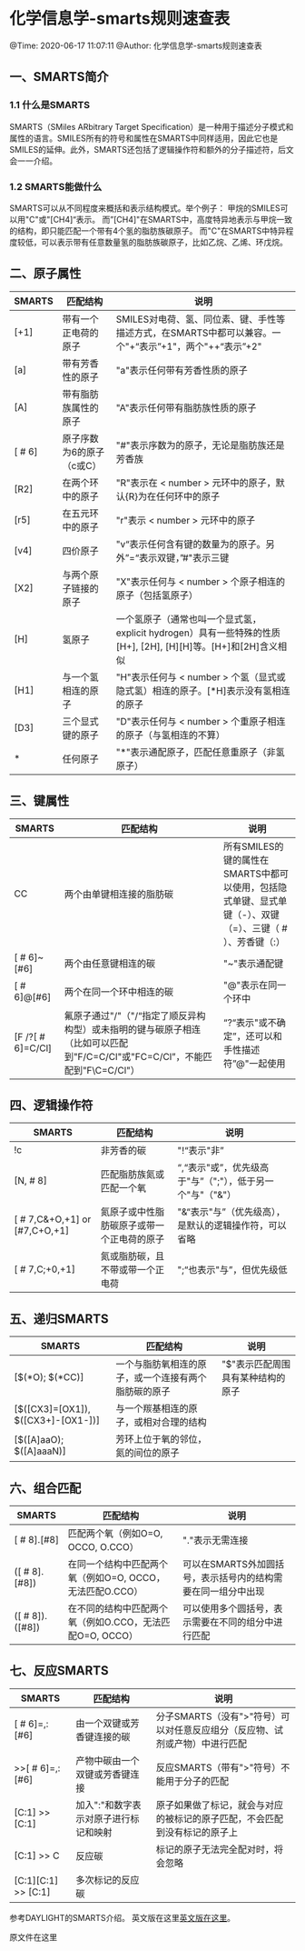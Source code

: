 # 化学信息学-smarts规则速查表

@Time: 2020-06-17 11:07:11
@Author:
化学信息学-smarts规则速查表

## 一、SMARTS简介

### 1.1 什么是SMARTS

SMARTS（SMiles ARbitrary Target Specification）是一种用于描述分子模式和属性的语言。SMILES所有的符号和属性在SMARTS中同样适用，因此它也是SMILES的延伸。此外，SMARTS还包括了逻辑操作符和额外的分子描述符，后文会一一介绍。

### 1.2 SMARTS能做什么

SMARTS可以从不同程度来概括和表示结构模式。举个例子：
甲烷的SMILES可以用"C"或"[CH4]“表示。
而”[CH4]"在SMARTS中，高度特异地表示与甲烷一致的结构，即只能匹配一个带有4个氢的脂肪族碳原子。
而"C"在SMARTS中特异程度较低，可以表示带有任意数量氢的脂肪族碳原子，比如乙烷、乙烯、环戊烷。

## 二、原子属性

SMARTS | 匹配结构 | 说明
-------|---------|-------
[+1]|带有一个正电荷的原子|SMILES对电荷、氢、同位素、键、手性等描述方式，在SMARTS中都可以兼容。一个"+“表示”+1"，两个"++“表示”+2"|
[a]|带有芳香性的原子|"a"表示任何带有芳香性质的原子|
[A]|带有脂肪族属性的原子|"A"表示任何带有脂肪族性质的原子|
[  # 6]|原子序数为6的原子（c或C）|"#<number>"表示序数为<number>的原子，无论是脂肪族还是芳香族|
[R2]|在两个环中的原子|"R<number>"表示在 < number > 元环中的原子，默认{R}为在任何环中的原子|
[r5]|在五元环中的原子|"r<number>"表示 < number > 元环中的原子|
[v4]|四价原子|"v<number>“表示任何含有键的数量为<number>的原子。另外”=“表示双键，”#"表示三键|
[X2]|与两个原子链接的原子|"X<number>"表示任何与 < number > 个原子相连的原子（包括氢原子）|
[H]|氢原子|一个氢原子（通常也叫一个显式氢，explicit hydrogen）具有一些特殊的性质[H+], [2H], [H][H]等。[H+]和[2H]含义相似|
[H1]|与一个氢相连的原子|"H<number>"表示任何与 < number > 个氢（显式或隐式氢）相连的原子。[*H]表示没有氢相连的原子|
[D3]|三个显式键的原子|"D<number>"表示任何与 < number > 个重原子相连的原子（与氢相连的不算）
*| 任何原子| "*"表示通配原子，匹配任意重原子（非氢原子）|

## 三、键属性

SMARTS|匹配结构|说明
------|--------|--------
CC|两个由单键相连接的脂肪碳|所有SMILES的键的属性在SMARTS中都可以使用，包括隐式单键、显式单键（-）、双键（=）、三键（  # ）、芳香键（:）
[  # 6]~[#6]|两个由任意键相连的碳|"~"表示通配键
[  # 6]@[#6]|两个在同一个环中相连的碳|"@"表示在同一个环中
[F /?[  # 6]=C/Cl]|氟原子通过"/"（"/“指定了顺反异构构型）或未指明的键与碳原子相连（比如可以匹配到"F/C=C/Cl"或"FC=C/Cl”，不能匹配到"F\C=C/Cl"）|“?“表示"或不确定”，还可以和手性描述符”@"一起使用|

## 四、逻辑操作符

SMARTS|匹配结构|说明
------|-------|---------
!c|非芳香的碳|"!“表示"非”
[N,  # 8]|匹配脂肪族氮或匹配一个氧|“,“表示"或”，优先级高于"与”（";"），低于另一个"与"（"&"）
[  # 7,C&+O,+1] or [#7,C+O,+1]|氮原子或中性脂肪碳原子或带一个正电荷的原子|"&“表示"与”（优先级高），是默认的逻辑操作符，可以省略
[  # 7,C;+0,+1]|氮或脂肪碳，且不带或带一个正电荷|";“也表示"与”，但优先级低

## 五、递归SMARTS

SMARTS|匹配结构|说明
------|-------|---------
[$(*O); $(*CC)]|一个与脂肪氧相连的原子，或一个连接有两个脂肪碳的原子|"$<SMARTS>"表示匹配周围具有某种结构的原子
[$([CX3]=[OX1]), $([CX3+]-[OX1-])]|与一个羰基相连的原子，或相对合理的结构|
[$([A]aaO); $([A]aaaN)]|芳环上位于氧的邻位，氮的间位的原子

## 六、组合匹配

SMARTS|匹配结构|说明
------|-------|---------
[  # 8].[#8]|匹配两个氧（例如O=O, OCCO, O.CCO）|"."表示无需连接
([  # 8].[#8])|在同一个结构中匹配两个氧（例如O=O, OCCO，无法匹配O.CCO）|可以在SMARTS外加圆括号，表示括号内的结构需要在同一组分中出现|
([  # 8]).([#8])|在不同的结构中匹配两个氧（例如O.CCO，无法匹配O=O, OCCO）|可以使用多个圆括号，表示需要在不同的组分中进行匹配

## 七、反应SMARTS

SMARTS|匹配结构|说明
------|-------|---------
[  # 6]=,:[#6]|由一个双键或芳香键连接的碳|分子SMARTS（没有">"符号）可以对任意反应组分（反应物、试剂或产物）中进行匹配|
>>[  # 6]=,:[#6]|产物中碳由一个双键或芳香键连接|反应SMARTS（带有">"符号）不能用于分子的匹配
[C:1] >> [C:1]|加入":"和数字表示对原子进行标记和映射|原子如果做了标记，就会与对应的被标记的原子匹配，不会匹配到没有标记的原子上
[C:1] >> C|反应碳|标记的原子无法完全配对时，将会忽略|
[C:1][C:1] >> [C:1]|多次标记的反应碳|
参考DAYLIGHT的SMARTS介绍。
英文版在这里[英文版在这里]('https://www.daylight.com/dayhtml_tutorials/languages/smarts/index.html)。

原文件在这里
